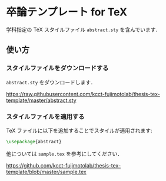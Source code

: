 # 卒論テンプレート for TeX

学科指定の TeX スタイルファイル `abstract.sty` を含んでいます．


## 使い方

### スタイルファイルをダウンロードする

`abstract.sty` をダウンロードします．

https://raw.githubusercontent.com/kcct-fujimotolab/thesis-tex-template/master/abstract.sty


### スタイルファイルを適用する

TeX ファイルに以下を追加することでスタイルが適用されます:

```tex
\usepackage{abstract}
```

他については `sample.tex` を参考にしてください．

https://github.com/kcct-fujimotolab/thesis-tex-template/blob/master/sample.tex
